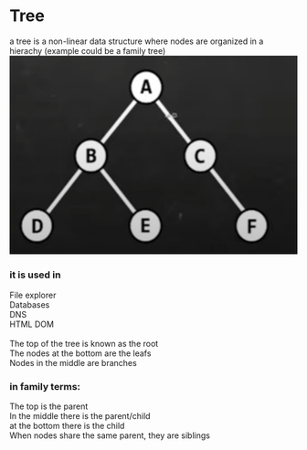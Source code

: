 # Tree
a tree is a non-linear data structure where nodes are organized in a hierachy
(example could be a family tree)
![img_4.png](img_4.png)

### it is used in
File explorer
<br>
Databases
<br>
DNS
<br>
HTML DOM
<br>
<br>
The top of the tree is known as the root
<br>
The nodes at the bottom are the leafs
<br>
Nodes in the middle are branches
<br>

### in family terms:
The top is the parent
<br>
In the middle there is the parent/child
<br>
at the bottom there is the child
<br>
When nodes share the same parent, they are siblings

